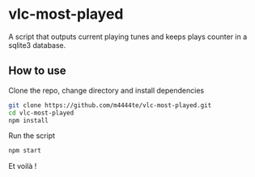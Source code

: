 # vlc-most-played

A script that outputs current playing tunes and keeps plays counter in a sqlite3 database.

## How to use

Clone the repo, change directory and install dependencies

```bash
git clone https://github.com/m4444te/vlc-most-played.git
cd vlc-most-played
npm install

```

Run the script

```bash
npm start
```

Et voilà !
